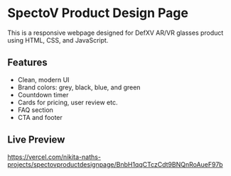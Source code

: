 # SpectoV Product Design Page

This is a responsive webpage designed for DefXV AR/VR glasses product using HTML, CSS, and JavaScript.

## Features
- Clean, modern UI
- Brand colors: grey, black, blue, and green
- Countdown timer
- Cards for pricing, user review etc.
- FAQ section
- CTA and footer

## Live Preview
https://vercel.com/nikita-naths-projects/spectovproductdesignpage/BnbH1qqCTczCdt9BNQnRoAueF97b
